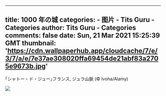 
---
title: 1000 年の城
categories: 
    - 图片
    - Tits Guru - Categories
author: Tits Guru - Categories
comments: false
date: Sun, 21 Mar 2021 15:25:39 GMT
thumbnail: 'https://cdn.wallpaperhub.app/cloudcache/7/e/3/7/a/e/7e37ae308020ffa69454de21abf83a2705e9673b.jpg'
---

<div>   
<p>｢シャトー・ド・ジュー｣フランス, ジュラ山脈 (© Ivoha/Alamy)</p><img src="https://cdn.wallpaperhub.app/cloudcache/7/e/3/7/a/e/7e37ae308020ffa69454de21abf83a2705e9673b.jpg" referrerpolicy="no-referrer">  
</div>
            